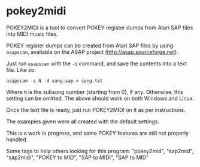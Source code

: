 # pokey2midi
POKEY2MIDI is a tool to convert POKEY register dumps from Atari SAP files into MIDI music files.

POKEY register dumps can be created from Atari SAP files by using `asapscan`, available on the ASAP project (http://asap.sourceforge.net).

Just run `asapscan` with the `-d` command, and save the contents into a text file. Like so:

    asapscan -s N -d song.sap > song.txt

Where `N` is the subsong number (starting from 0), if any. Otherwise, this setting can be omitted. The above should work on both Windows and Linux.

Once the text file is ready, just run POKEY2MIDI on it as per instructions.

The examples given were all created with the default settings.

This is a work in progress, and some POKEY features are still not properly handled.

Some tags to help others looking for this program: "pokey2mid", "sap2mid", "sap2midi", "POKEY to MID", "SAP to MIDI", "SAP to MID"
